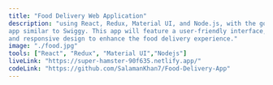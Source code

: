 ```yaml
---
title: "Food Delivery Web Application"
description: "using React, Redux, Material UI, and Node.js, with the goal of creating an 
app similar to Swiggy. This app will feature a user-friendly interface, order management, real-time tracking, 
and responsive design to enhance the food delivery experience."
image: "./food.jpg"
tools: ["React", "Redux", "Material UI","Nodejs"]
liveLink: "https://super-hamster-90f635.netlify.app/"
codeLink: "https://github.com/SalamanKhan7/Food-Delivery-App"
---
```

